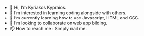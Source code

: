 - 👋 Hi, I’m Kyriakos Kypraios.
- 👀 I’m interested in learning coding alongside with others.
- 🌱 I’m currently learning how to use Javascript, HTML and CSS.
- 💞️ I’m looking to collaborate on web app bilding.
- 📫 How to reach me : Simply mail me.

<!---
kyrkyp/kyrkyp is a ✨ special ✨ repository because its `README.md` (this file) appears on your GitHub profile.
You can click the Preview link to take a look at your changes.
--->
